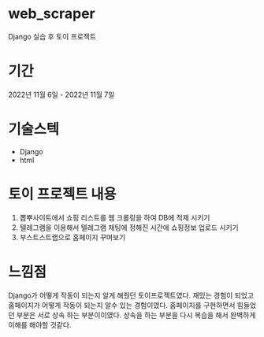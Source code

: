 # web_scraper

Django 실습 후 토이 프로젝트 


# 기간

2022년 11월 6일 - 2022년 11월 7일

# 기술스텍
- Django
- html

# 토이 프로젝트 내용

1. 뽑뿌사이트에서 쇼핑 리스트를 웹 크롤링을 하여 DB에 적제 시키기
2. 텔레그램을 이용해서 텔레그램 채팅에 정해진 시간에 쇼핑정보 업로드 시키기
3. 부스트스트랩으로 홈페이지 꾸며보기


# 느낌점

Django가 어떻게 작동이 되는지 알게 해줬던 토이프로젝트였다.
재밌는 경험이 되었고 홈페이지가 어떻게 작동이 되는지 알수 있는 경험이였다.
홈페이지를 구현하면서 힘들었던 부분은 서로 상속 하는 부분이이였다. 상속을 하는 부분을 다시 복습을 해서 완벽하게 이해를 해야할 것같다. 


